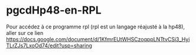 # pgcdHp48-en-RPL
Pour accédez à ce programme rpl (rpl est un langage réajusté à la hp48), aller sur ce lien 
https://docs.google.com/document/d/1KfmrEUtWHSCzoqppLNTtvCSi3_HyiTLrZJs7LxoOd74/edit?usp=sharing

